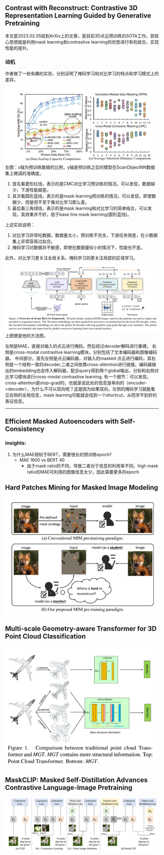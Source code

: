 ## Contrast with Reconstruct: Contrastive 3D Representation Learning Guided by Generative Pretraining
本文是2023.02.05挂到ArXiv上的文章，是目前3D点云预训练的SOTA工作。其核心思想就是利用mask learning和contrastive learning的优势进行有机结合，实现性能的提升。

### 动机
作者做了一些有趣的实验，分别证明了掩码学习和对比学习的特点和学习模式上的差异。

![](../../../00_Assets/2023-04-12-16-14-14.png)
左图：x轴为预训练数据的比例，y轴是预训练之后的模型在ScanObjectNN数据集上微调的准确度。
1. 首先看菱形红线，表示的是CMC对比学习预训练的情况。可以发现，数据越少，下游性能越差。
2. 其次看圆形蓝线，表示的是mask learning预训练的情况，可以发现，即使数据少，但是但不至于像对比学习那么差。
3. 最后看三角绿线，表示的是mask learning和对比学习的简单结合，可以发现，其效果并不好，低于base line mask learning(圆形蓝线)。

上述实验说明：
1. 对比学习非常吃数据，数据量太小，预训练不完全，下游任务很差，在小数据集上非常容易过拟合。
2. 掩码学习对数据并不敏感，即使在数据量较小的情况下，性能也不差。

此外，对比学习更关注全局关系，掩码学习则更关注局部的区域学习。


![](../../../00_Assets/2023-04-12-16-12-21.png)
上图便是他的方法图。

左侧是MAE，直接对输入的点云进行掩码，然后经过decoder解码进行重建。
右侧是cross-modal contrastive learning模块，分别包括了文本编码器和图像编码器。
中间部分，首先左侧是点云编码器，对输入的masked 点云进行编码，其右侧是一个结构一致的decoder,二者之间依靠cross-attention进行链接。编码器输出的embedding也会传入解码器，配合query得到两个global输出，分别和右侧对比学习模块进行cross-modal contrastive learning.
有一个细节：可以发现，cross-attention是stop-grad的，也就是说此处的信息是单向的（encoder->decoder），为什么不可以双向呢？这是因为如果双向，左侧的掩码学习就能看见右侧的全局信息，mask learning可能就会找到一个shortcut，从而学不到好的表征信息。

---

## Efficient Masked Autoencoders with Self-Consistency

### insights:
1. 为什么MAE相较于BERT，需要很长的预训练epoch?
    * MAE 1600 vs BERT 40
        * 由于mask ratio的不同，导致二者对于信息的利用率不同。high mask ratio的MAE可利用的图像信息太少，因此需要更多的epoch


## Hard Patches Mining for Masked Image Modeling

![](../../../00_Assets/2023-04-13-20-23-57.png)


## Multi-scale Geometry-aware Transformer for 3D Point Cloud Classification
![](../../../00_Assets/2023-04-13-20-24-35.png)

## MaskCLIP: Masked Self-Distillation Advances Contrastive Language-Image Pretraining
![](../../../00_Assets/2023-04-13-20-25-33.png)